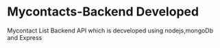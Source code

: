 # Mycontacts-Backend  Developed 
Mycontact List Backend API which is decveloped using nodejs,mongoDb and Express 
